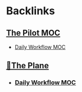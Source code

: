 
# Backlinks
## [The Pilot MOC](<The Pilot MOC.md>)
- [Daily Workflow MOC](<Daily Workflow MOC.md>)

## [🌱The Plane ](<🌱The Plane .md>)
- ### [Daily Workflow MOC](<Daily Workflow MOC.md>)

